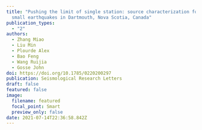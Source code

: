 ```yaml
---
title: "Pushing the limit of single station: source characterization for two
  small earthquakes in Dartmouth, Nova Scotia, Canada"
publication_types:
  - "2"
authors:
  - Zhang Miao
  - Liu Min
  - Plourde Alex
  - Bao Feng
  - Wang Ruijia
  - Gosse John
doi: https://doi.org/10.1785/0220200297
publication: Seismological Research Letters
draft: false
featured: false
image:
  filename: featured
  focal_point: Smart
  preview_only: false
date: 2021-07-14T22:36:58.842Z
---
```

